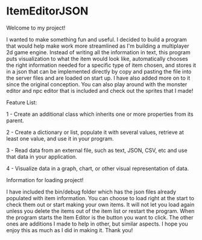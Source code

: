# ItemEditorJSON

Welcome to my project! 

I wanted to make something fun and useful. I decided to build a program that would help make work more streamlined as I'm building a multiplayer 2d game engine. Instead of writing all the information in text, this program puts visualization to what the item would look like, automatically chooses the right information needed for a specific type of item chosen, and stores it in a json that can be implemented directly by copy and pasting the file into the server files and are loaded on start up. I have also added more on to it since the original conception. You can also play around with the monster editor and npc editor that is included and check out the sprites that I made!

Feature List:

1 - Create an additional class which inherits one or more properties from its parent.

2 - Create a dictionary or list, populate it with several values, retrieve at least one value, and use it in your program.

3 - Read data from an external file, such as text, JSON, CSV, etc and use that data in your application.

4 - Visualize data in a graph, chart, or other visual representation of data.

Information for loading project!

I have included the bin/debug folder which has the json files already populated with item information. You can choose to load right at the start to check them out or start making your own items. It will not let you load again unless you delete the items out of the item list or restart the program. When the program starts the Item Editor is the button you want to click. The other ones are additions I made to help in other, but similar aspects. I hope you enjoy this as much as I did in making it. Thank you!
